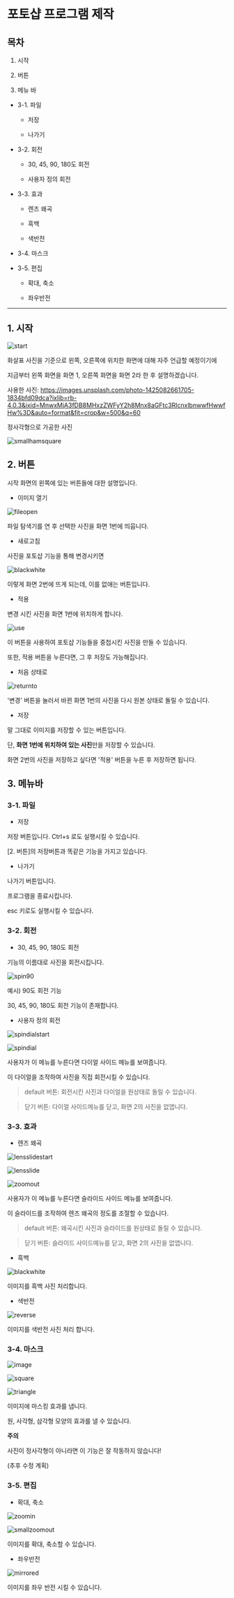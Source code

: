 # 포토샵 프로그램 제작
## 목차
1. 시작

2. 버튼

3. 메뉴 바

  - 3-1. 파일

    - 저장
    
    - 나가기

  - 3-2. 회전

    - 30, 45, 90, 180도 회전

    - 사용자 정의 회전

  - 3-3. 효과

    - 렌즈 왜곡

    - 흑백

    - 색반전

  - 3-4. 마스크

  - 3-5. 편집

    - 확대, 축소

    - 좌우반전

<hr/>

## 1. 시작

![start](https://user-images.githubusercontent.com/114378724/200817458-f33b2945-8e4b-4333-9020-6e797d3351c7.png)

화살표 사진을 기준으로 왼쪽, 오른쪽에 위치한 화면에 대해 자주 언급할 예정이기에

지금부터 왼쪽 화면을 화면 1, 오른쪽 화면을 화면 2라 한 후 설명하겠습니다.

사용한 사진: https://images.unsplash.com/photo-1425082661705-1834bfd09dca?ixlib=rb-4.0.3&ixid=MnwxMjA3fDB8MHxzZWFyY2h8Mnx8aGFtc3RlcnxlbnwwfHwwfHw%3D&auto=format&fit=crop&w=500&q=60

정사각형으로 가공한 사진

![smallhamsquare](https://user-images.githubusercontent.com/114378724/200821904-bbd85db2-4677-48dc-bbd2-ae4d7e641957.png)


## 2. 버튼

시작 화면의 왼쪽에 있는 버튼들에 대한 설명입니다.

- 이미지 열기

![fileopen](https://user-images.githubusercontent.com/114378724/200817493-da6bbddd-7e34-48b6-97f0-67ad84ba75ae.png)

파일 탐색기를 연 후 선택한 사진을 화면 1번에 띄웁니다.

- 새로고침

사진을 포토샵 기능을 통해 변경시키면 

![blackwhite](https://user-images.githubusercontent.com/114378724/200817715-b0ad5ac9-a151-4c6c-9a43-b4903cfb554b.png)

이렇게 화면 2번에 뜨게 되는데, 이를 없애는 버튼입니다. 

- 적용

변경 시킨 사진을 화면 1번에 위치하게 합니다.

![use](https://user-images.githubusercontent.com/114378724/200817849-83ec9716-68e3-46fc-a5b1-8c711a8fca80.png)

이 버튼을 사용하여 포토샵 기능들을 중첩시킨 사진을 만들 수 있습니다.

또한, 적용 버튼을 누른다면, 그 후 저장도 가능해집니다.

- 처음 상태로 

![returnto](https://user-images.githubusercontent.com/114378724/200818023-97c98cbc-d8b7-4964-851e-cfb637fe96e2.png)


'변경' 버튼을 눌러서 바뀐 화면 1번의 사진을 다시 원본 상태로 돌릴 수 있습니다.

- 저장

말 그대로 이미지를 저장할 수 있는 버튼입니다.

단, **화면 1번에 위치하여 있는 사진**만을 저장할 수 있습니다.

화면 2번의 사진을 저장하고 싶다면 '적용' 버튼을 누른 후 저장하면 됩니다.

## 3. 메뉴바

### 3-1. 파일

- 저장

저장 버튼입니다. Ctrl+s 로도 실행시킬 수 있습니다.

[2. 버튼]의 저장버튼과 똑같은 기능을 가지고 있습니다.

- 나가기

나가기 버튼입니다.

프로그램을 종료시킵니다.

esc 키로도 실행시킬 수 있습니다.

### 3-2. 회전

- 30, 45, 90, 180도 회전

기능의 이름대로 사진을 회전시킵니다.

![spin90](https://user-images.githubusercontent.com/114378724/200846716-bce3e642-defa-4f3d-adda-255087d59508.png)

예시) 90도 회전 기능

30, 45, 90, 180도 회전 기능이 존재합니다.

- 사용자 정의 회전

![spindialstart](https://user-images.githubusercontent.com/114378724/200818521-91699f49-62cb-4c5d-a6eb-e53f0de86f96.png)

![spindial](https://user-images.githubusercontent.com/114378724/200818639-c930e56e-30c6-409c-8d49-158131c9595e.png)


사용자가 이 메뉴를 누른다면 다이얼 사이드 메뉴를 보여줍니다.

이 다이얼을 조작하여 사진을 직접 회전시킬 수 있습니다.

  > default 버튼: 회전시킨 사진과 다이얼을 원상태로 돌릴 수 있습니다.

  > 닫기 버튼: 다이얼 사이드메뉴를 닫고, 화면 2의 사진을 없앱니다.

### 3-3. 효과

- 렌즈 왜곡

![lensslidestart](https://user-images.githubusercontent.com/114378724/200819216-16b4e02d-4235-48f2-8d40-2ac9b386179c.png)

![lensslide](https://user-images.githubusercontent.com/114378724/200819229-3534d90d-d45c-4655-a734-fde0bfc5c174.png)

![zoomout](https://user-images.githubusercontent.com/114378724/200821618-d76c3998-9a06-4a25-9fdd-a8f317d5767d.png)

사용자가 이 메뉴를 누른다면 슬라이드 사이드 메뉴를 보여줍니다.

이 슬라이드를 조작하여 렌즈 왜곡의 정도를 조절할 수 있습니다.

  > default 버튼: 왜곡시킨 사진과 슬라이드를 원상태로 돌릴 수 있습니다.

  > 닫기 버튼: 슬라이드 사이드메뉴를 닫고, 화면 2의 사진을 없앱니다.

- 흑백

![blackwhite](https://user-images.githubusercontent.com/114378724/200819268-ec1beff5-215a-415c-b8b7-5e41d7cab761.png)

이미지를 흑백 사진 처리합니다.

- 색반전

![reverse](https://user-images.githubusercontent.com/114378724/200819488-2ee85dec-ddd9-4408-a707-b026f04e5e08.png)

이미지를 색반전 사진 처리 합니다.

### 3-4. 마스크

![image](https://user-images.githubusercontent.com/114378724/200819619-0a02a265-2d40-406a-91b1-ec6683a3e058.png)

![square](https://user-images.githubusercontent.com/114378724/200821245-5374fdbd-4e0d-4ad4-8546-89d29cd55f40.png)

![triangle](https://user-images.githubusercontent.com/114378724/200821233-d319d605-47d4-4665-b281-c7807667f980.png)

이미지에 마스킹 효과를 냅니다.

원, 사각형, 삼각형 모양의 효과를 낼 수 있습니다.

**주의**

사진이 정사각형이 아니라면 이 기능은 잘 작동하지 않습니다!

(추후 수정 계획)

### 3-5. 편집

- 확대, 축소

![zoomin](https://user-images.githubusercontent.com/114378724/200819897-efd975a7-fa0b-4b23-a1f7-f9fb740d5fe8.png)

![smallzoomout](https://user-images.githubusercontent.com/114378724/200821830-e9536f35-6d93-4990-b283-e36ec86c28dd.png)


이미지를 확대, 축소할 수 있습니다.

- 좌우반전

![mirrored](https://user-images.githubusercontent.com/114378724/200820061-10f87284-c799-4708-8b75-e711a5a55a69.png)

이미지를 좌우 반전 시킬 수 있습니다.
